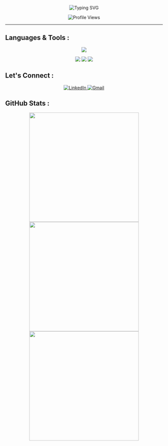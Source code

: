 <!-- Animated Introduction -->
<p align="center">
  <img src="https://readme-typing-svg.herokuapp.com?font=Fira+Code&size=22&pause=1000&color=F700FF&center=true&vCenter=true&width=435&lines=Hi%2C+I'm+Iman+Riaz;Computer+Science+Student;Welcome+to+my+GitHub+Profile" alt="Typing SVG" />
</p>

<p align="center">
  <img src="https://komarev.com/ghpvc/?username=ImanRiaz&style=flat-square&color=blue" alt="Profile Views"/>
</p>

---

##  Languages & Tools :

<p align="center">
  
   <img src="https://skillicons.dev/icons?i=,java,python,cpp,c,html,css,js,vscode,github,git,figma" />
</p>

<p align="center">
  <img src="https://img.shields.io/badge/Canva-00C4CC?style=for-the-badge&logo=Canva&logoColor=white"/>
  <img src="https://img.shields.io/badge/OpenCV-5C3EE8?style=for-the-badge&logo=OpenCV&logoColor=white"/>
  <img src="https://img.shields.io/badge/UI%2FUX-Design-FF69B4?style=for-the-badge&logo=adobe-xd&logoColor=white"/>
</p>

##  Let's Connect :

<p align="center">
  <a href="https://www.linkedin.com/in/iman-riaz-2b6a02347" target="_blank">
    <img src="https://img.shields.io/badge/LinkedIn-0077B5?style=for-the-badge&logo=linkedin&logoColor=white" alt="LinkedIn"/>
  </a>
  <a href="mailto:imanriaz004@gmail.com">
    <img src="https://img.shields.io/badge/Gmail-D14836?style=for-the-badge&logo=gmail&logoColor=white" alt="Gmail"/>
  </a>
</p>

## GitHub Stats :

<p align="center">
  <img src="https://github-readme-streak-stats.herokuapp.com/?user=ImanRiaz&theme=radical&hide_border=true" width="350" />
  <img src="https://github-readme-stats.vercel.app/api?username=ImanRiaz&show_icons=true&theme=radical&hide_border=true" width="350"/>
  <img src="https://github-readme-stats.vercel.app/api/top-langs/?username=ImanRiaz&layout=compact&theme=radical&hide_border=true" width="350"/>
</p>
